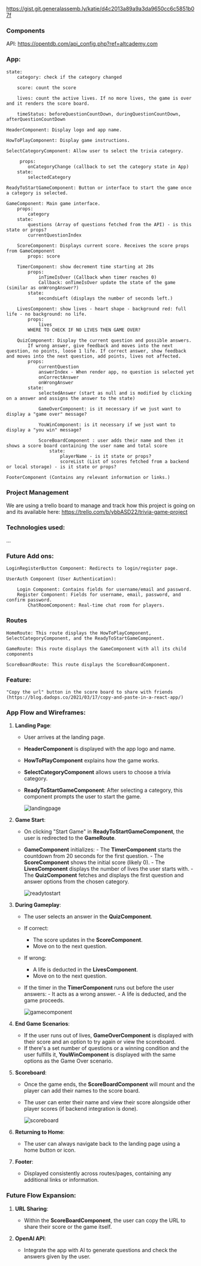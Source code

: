 https://gist.git.generalassemb.ly/katie/d4c2013a89a9a3da9650cc6c5851b07f

### Components

API: https://opentdb.com/api_config.php?ref=altcademy.com

### App:

    state:
        category: check if the category changed

        score: count the score

        lives: count the active lives. If no more lives, the game is over and it renders the score board.

        timeStatus: beforeQuestionCountDown, duringQuestionCountDown, afterQuestionCountDown

    HeaderComponent: Display logo and app name.

    HowToPlayComponent: Display game instructions.

    SelectCategoryComponent: Allow user to select the trivia category.

         props:
            onCategoryChange (callback to set the category state in App)
        state:
            selectedCategory

    ReadyToStartGameComponent: Button or interface to start the game once a category is selected.

    GameComponent: Main game interface.
        props:
            category
        state:
            questions (Array of questions fetched from the API) - is this state or props?
            currentQuestionIndex

        ScoreComponent: Displays current score. Receives the score props from GameComponent
            props: score

        TimerComponent: show decrement time starting at 20s
            props:
                inTimeIsOver (Callback when timer reaches 0)
                Callback: onTimeIsOver update the state of the game (similar as onWrongAnswer?)
            state:
                secondsLeft (displays the number of seconds left.)

        LivesComponent: show lives - heart shape - background red: full life - no background: no life.
            props:
                lives
            WHERE TO CHECK IF NO LIVES THEN GAME OVER?

        QuizComponent: Display the current question and possible answers.
            If wrong answer, give feedback and moves into the next question, no points, loose 1 life. If correct answer, show feedback and moves into the next question, add points, lives not affected.
            props:
                currentQuestion
                answerIndex - When render app, no question is selected yet
                onCorrectAnswer
                onWrongAnswer
            state:
                selectedAnswer (start as null and is modified by clicking on a answer and assigns the answer to the state)

                GameOverComponent: is it necessary if we just want to display a "game over" message?

                YouWinComponent: is it necessary if we just want to display a "you win" message?

                ScoreBoardComponent : user adds their name and then it shows a score board containing the user name and total score
                    state:
                        playerName - is it state or props?
                        scoreList (List of scores fetched from a backend or local storage) - is it state or props?

    FooterComponent (Contains any relevant information or links.)

### Project Management
We are using a trello board to manage and track how this project is going on and its available here: https://trello.com/b/ybbASD22/trivia-game-project

### Technologies used:
...

### Future Add ons:

    LoginRegisterButton Component: Redirects to login/register page.

    UserAuth Component (User Authentication):

        Login Component: Contains fields for username/email and password.
        Register Component: Fields for username, email, password, and confirm password.
            ChatRoomComponent: Real-time chat room for players.

### Routes

    HomeRoute: This route displays the HowToPlayComponent, SelectCategoryComponent, and the ReadyToStartGameComponent.

    GameRoute: This route displays the GameComponent with all its child components

    ScoreBoardRoute: This route displays the ScoreBoardComponent.

### Feature:

    "Copy the url" button in the score board to share with friends (https://blog.dadops.co/2021/03/17/copy-and-paste-in-a-react-app/)

### App Flow and Wireframes:

1. **Landing Page**:

   - User arrives at the landing page.
   - **HeaderComponent** is displayed with the app logo and name.
   - **HowToPlayComponent** explains how the game works.
   - **SelectCategoryComponent** allows users to choose a trivia category.
   - **ReadyToStartGameComponent**: After selecting a category, this component prompts the user to start the game.

      ![landingpage](./public/landingpagecomponent.png)

2. **Game Start**:

   - On clicking "Start Game" in **ReadyToStartGameComponent**, the user is redirected to the **GameRoute**.
   - **GameComponent** initializes: - The **TimerComponent** starts the countdown from 20 seconds for the first question. - The **ScoreComponent** shows the initial score (likely 0). - The **LivesComponent** displays the number of lives the user starts with. - The **QuizComponent** fetches and displays the first question and answer options from the chosen category.
   
     ![readytostart](./public/redytostartgamecomponent.png)

3. **During Gameplay**:

   - The user selects an answer in the **QuizComponent**.
   - If correct:
     - The score updates in the **ScoreComponent**.
     - Move on to the next question.
   - If wrong:
     - A life is deducted in the **LivesComponent**.
     - Move on to the next question.
   - If the timer in the **TimerComponent** runs out before the user answers: - It acts as a wrong answer. - A life is deducted, and the game proceeds.

      ![gamecomponent](./public/gamecomponent.png)

4. **End Game Scenarios**:

   - If the user runs out of lives, **GameOverComponent** is displayed with their score and an option to try again or view the scoreboard.
   - If there's a set number of questions or a winning condition and the user fulfills it, **YouWinComponent** is displayed with the same options as the Game Over scenario.

   <!-- change the YouWinComponent to just display the score board, there will be no really win, as long the the player still have lives they will reach the end of the game and enter in the score board -->

6. **Scoreboard**:

   - Once the game ends, the **ScoreBoardComponent** will mount and the player can add their names to the score board.
   - The user can enter their name and view their score alongside other player scores (if backend integration is done).

      ![scoreboard](./public/scoreboardcomponent.png)

7. **Returning to Home**:

   - The user can always navigate back to the landing page using a home button or icon.

8. **Footer**:
   - Displayed consistently across routes/pages, containing any additional links or information.

### Future Flow Expansion:

<!-- what is it? isnt it already mentioned before? -->

1. **URL Sharing**:

   - Within the **ScoreBoardComponent**, the user can copy the URL to share their score or the game itself.

2. **OpenAI API**:
   - Integrate the app with AI to generate questions and check the answers given by the user.
